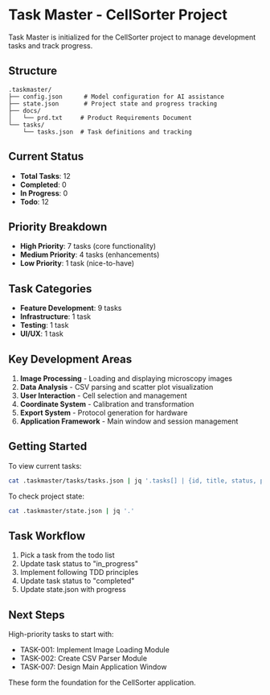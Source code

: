 # Task Master - CellSorter Project

Task Master is initialized for the CellSorter project to manage development tasks and track progress.

## Structure

```
.taskmaster/
├── config.json      # Model configuration for AI assistance
├── state.json       # Project state and progress tracking
├── docs/           
│   └── prd.txt     # Product Requirements Document
└── tasks/
    └── tasks.json  # Task definitions and tracking
```

## Current Status

- **Total Tasks**: 12
- **Completed**: 0
- **In Progress**: 0
- **Todo**: 12

## Priority Breakdown

- **High Priority**: 7 tasks (core functionality)
- **Medium Priority**: 4 tasks (enhancements)
- **Low Priority**: 1 task (nice-to-have)

## Task Categories

- **Feature Development**: 9 tasks
- **Infrastructure**: 1 task
- **Testing**: 1 task
- **UI/UX**: 1 task

## Key Development Areas

1. **Image Processing** - Loading and displaying microscopy images
2. **Data Analysis** - CSV parsing and scatter plot visualization
3. **User Interaction** - Cell selection and management
4. **Coordinate System** - Calibration and transformation
5. **Export System** - Protocol generation for hardware
6. **Application Framework** - Main window and session management

## Getting Started

To view current tasks:
```bash
cat .taskmaster/tasks/tasks.json | jq '.tasks[] | {id, title, status, priority}'
```

To check project state:
```bash
cat .taskmaster/state.json | jq '.'
```

## Task Workflow

1. Pick a task from the todo list
2. Update task status to "in_progress"
3. Implement following TDD principles
4. Update task status to "completed"
5. Update state.json with progress

## Next Steps

High-priority tasks to start with:
- TASK-001: Implement Image Loading Module
- TASK-002: Create CSV Parser Module
- TASK-007: Design Main Application Window

These form the foundation for the CellSorter application.
